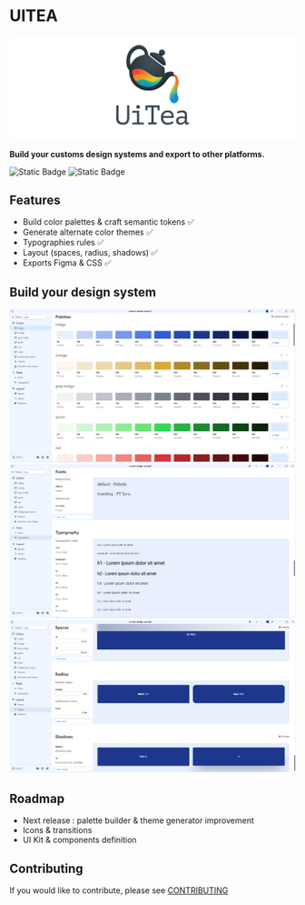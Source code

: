 # UITEA
![banner](./src/assets/uitea-banner.png)

__Build your customs design systems and export to other platforms.__

![Static Badge](https://img.shields.io/badge/license-MIT-blue) ![Static Badge](https://img.shields.io/badge/version-1.0.0-green)


## Features
- Build color palettes & craft semantic tokens :white_check_mark:
- Generate alternate color themes :white_check_mark:
- Typographies rules :white_check_mark:
- Layout (spaces, radius, shadows) :white_check_mark:
- Exports Figma & CSS :white_check_mark:

## Build your design system
![colors](./src/assets/colors.png)
![typographies](./src/assets/typographies.png)
![layout](./src/assets/layout.png)

## Roadmap
- Next release : palette builder & theme generator improvement
- Icons & transitions
- UI Kit & components definition

## Contributing
If you would like to contribute, please see [CONTRIBUTING](./CONTRIBUTING.md)


